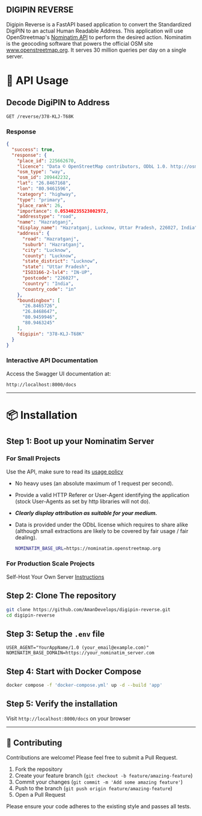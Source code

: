 ## DIGIPIN REVERSE

Digipin Reverse is a FastAPI based application to convert the Standardized DigiPIN to an actual Human Readable Address. This application will use OpenStreetmap's [Nominatim API](https://nominatim.org/) to perform the desired action. Nominatim is the geocoding software that powers the official OSM site www.openstreetmap.org. It serves 30 million queries per day on a single server. 

# 🚀 API Usage

## Decode DigiPIN to Address
```
GET /reverse/378-KLJ-T68K
```
### Response 
``` json
{
  "success": true,
  "response": {
    "place_id": 225662670,
    "licence": "Data © OpenStreetMap contributors, ODbL 1.0. http://osm.org/copyright",
    "osm_type": "way",
    "osm_id": 209442232,
    "lat": "26.8467168",
    "lon": "80.9461596",
    "category": "highway",
    "type": "primary",
    "place_rank": 26,
    "importance": 0.05340235523002972,
    "addresstype": "road",
    "name": "Hazratganj",
    "display_name": "Hazratganj, Lucknow, Uttar Pradesh, 226027, India",
    "address": {
      "road": "Hazratganj",
      "suburb": "Hazratganj",
      "city": "Lucknow",
      "county": "Lucknow",
      "state_district": "Lucknow",
      "state": "Uttar Pradesh",
      "ISO3166-2-lvl4": "IN-UP",
      "postcode": "226027",
      "country": "India",
      "country_code": "in"
    },
    "boundingbox": [
      "26.8465726",
      "26.8468647",
      "80.9459946",
      "80.9463245"
    ],
    "digipin": "378-KLJ-T68K"
  }
}
```


### Interactive API Documentation

Access the Swagger UI documentation at:

```
http://localhost:8000/docs
```

---

# 📦 Installation
## Step 1: Boot up your Nominatim Server
### For Small Projects 
Use the API, make sure to read its [usage policy](https://operations.osmfoundation.org/policies/nominatim/)
- No heavy uses (an absolute maximum of 1 request per second).
- Provide a valid HTTP Referer or User-Agent identifying the application (stock User-Agents as set by http libraries will not do).
- ***Clearly display attribution as suitable for your medium.***
- Data is provided under the ODbL license which requires to share alike (although small extractions are likely to be covered by fair usage / fair dealing).

  ``` bash
  NOMINATIM_BASE_URL=https://nominatim.openstreetmap.org
  ```

### For Production Scale Projects

Self-Host Your Own Server [Instructions](https://nominatim.org/release-docs/latest/admin/Installation/)


## Step 2: Clone The repository

``` bash
git clone https://github.com/AmanDevelops/digipin-reverse.git
cd digipin-reverse
```
## Step 3: Setup the `.env` file
``` env
USER_AGENT="YourAppName/1.0 (your_email@example.com)"
NOMINATIM_BASE_DOMAIN=https://your_nominatim_server.com
```

## Step 4: Start with Docker Compose
``` bash
docker compose -f 'docker-compose.yml' up -d --build 'app'
```
## Step 5: Verify the installation

Visit `http://localhost:8000/docs` on your browser

---
 
## 🔧 Contributing

Contributions are welcome! Please feel free to submit a Pull Request.

1. Fork the repository
2. Create your feature branch (`git checkout -b feature/amazing-feature`)
3. Commit your changes (`git commit -m 'Add some amazing feature'`)
4. Push to the branch (`git push origin feature/amazing-feature`)
5. Open a Pull Request

Please ensure your code adheres to the existing style and passes all tests.
